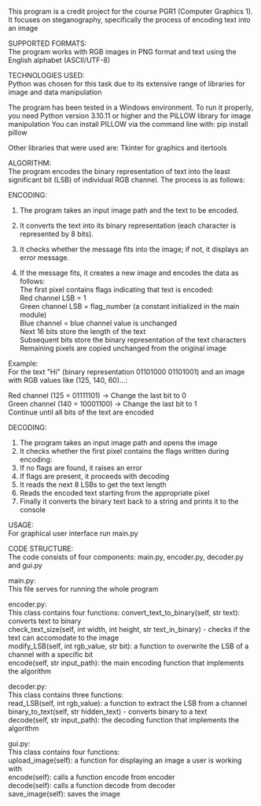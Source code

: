 This program is a credit project for the course PGR1 (Computer Graphics 1). It focuses on steganography, specifically the process of encoding text into an image

SUPPORTED FORMATS:  
The program works with RGB images in PNG format and text using the English alphabet (ASCII/UTF-8)

TECHNOLOGIES USED:  
Python was chosen for this task due to its extensive range of libraries for image and data manipulation

The program has been tested in a Windows environment. To run it properly, you need Python version 3.10.11 or higher and the PILLOW library for image manipulation
You can install PILLOW via the command line with: pip install pillow  

Other libraries that were used are: Tkinter for graphics and itertools  

ALGORITHM:  
The program encodes the binary representation of text into the least significant bit (LSB) of individual RGB channel. The process is as follows:

ENCODING:  
  1. The program takes an input image path and the text to be encoded.

  2. It converts the text into its binary representation (each character is represented by 8 bits).

  3. It checks whether the message fits into the image; if not, it displays an error message.

  4. If the message fits, it creates a new image and encodes the data as follows:  
    The first pixel contains flags indicating that text is encoded:  
      Red channel LSB = 1  
      Green channel LSB = flag_number (a constant initialized in the main module)  
      Blue channel = blue channel value is unchanged  
    Next 16 bits store the length of the text  
    Subsequent bits store the binary representation of the text characters  
    Remaining pixels are copied unchanged from the original image  
  
Example:  
For the text "Hi" (binary representation 01101000 01101001) and an image with RGB values like (125, 140, 60)...:

Red channel (125 = 01111101) → Change the last bit to 0  
Green channel (140 = 10001100) → Change the last bit to 1  
Continue until all bits of the text are encoded  

DECODING:  
  1. The program takes an input image path and opens the image  
  2. It checks whether the first pixel contains the flags written during encoding:  
  3. If no flags are found, it raises an error  
  4. If flags are present, it proceeds with decoding  
  5. It reads the next 8 LSBs to get the text length  
  6. Reads the encoded text starting from the appropriate pixel  
  7. Finally it converts the binary text back to a string and prints it to the console  

USAGE:  
For graphical user interface run main.py  

CODE STRUCTURE:  
The code consists of four components: main.py, encoder.py, decoder.py and gui.py  

main.py:  
This file serves for running the whole program  

encoder.py:  
  This class contains four functions: 
    convert_text_to_binary(self, str text): converts text to binary  
    check_text_size(self, int width, int height, str text_in_binary) - checks if the text can accomodate to the image  
    modify_LSB(self, int rgb_value, str bit): a function to overwrite the LSB of a channel with a specific bit  
    encode(self, str input_path): the main encoding function that implements the algorithm  
    
decoder.py:  
  This class contains three functions:  
    read_LSB(self, int rgb_value): a function to extract the LSB from a channel  
    binary_to_text(self, str hidden_text) - converts binary to a text  
    decode(self, str input_path): the decoding function that implements the algorithm  

gui.py:  
  This class contains four functions:  
    upload_image(self): a function for displaying an image a user is working with  
    encode(self): calls a function encode from encoder  
    decode(self): calls a function decode from decoder  
    save_image(self): saves the image  


